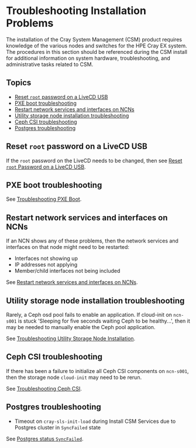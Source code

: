 # Troubleshooting Installation Problems

The installation of the Cray System Management (CSM) product requires knowledge of the various nodes and
switches for the HPE Cray EX system. The procedures in this section should be referenced during the CSM install
for additional information on system hardware, troubleshooting, and administrative tasks related to CSM.

## Topics

- [Reset `root` password on a LiveCD USB](#reset-root-password-on-a-livecd-usb)
- [PXE boot troubleshooting](#pxe-boot-troubleshooting)
- [Restart network services and interfaces on NCNs](#restart-network-services-and-interfaces-on-ncns)
- [Utility storage node installation troubleshooting](#utility-storage-node-installation-troubleshooting)
- [Ceph CSI troubleshooting](#ceph-csi-troubleshooting)
- [Postgres troubleshooting](#postgres-troubleshooting)

## Reset `root` password on a LiveCD USB

If the `root` password on the LiveCD needs to be changed, then see
[Reset `root` Password on a LiveCD USB](livecd/Reset_root_Password_on_a_LiveCD_USB.md).

## PXE boot troubleshooting

See [Troubleshooting PXE Boot](troubleshooting_pxe_boot.md).

## Restart network services and interfaces on NCNs

If an NCN shows any of these problems, then the network services and interfaces on that node might need to be restarted:

- Interfaces not showing up
- IP addresses not applying
- Member/child interfaces not being included

See [Restart network services and interfaces on NCNs](../operations/node_management/NCN_Network_Troubleshooting.md#restart-network-services-and-interfaces).

## Utility storage node installation troubleshooting

Rarely, a Ceph osd pool fails to enable an application. If cloud-init on `ncn-s001` is stuck 'Sleeping for five seconds waiting Ceph to be healthy...', then it may be needed to manually enable the Ceph pool application.

See [Troubleshooting Utility Storage Node Installation](troubleshooting_utility_storage_node_installation.md).

## Ceph CSI troubleshooting

If there has been a failure to initialize all Ceph CSI components on `ncn-s001`, then the storage node
`cloud-init` may need to be rerun.

See [Troubleshooting Ceph CSI](troubleshooting_ceph_csi.md).

## Postgres troubleshooting

- Timeout on `cray-sls-init-load` during Install CSM Services due to Postgres cluster in `SyncFailed` state

See [Postgres status `SyncFailed`](../operations/kubernetes/Troubleshoot_Postgres_Database.md#postgres-status-syncfailed).
